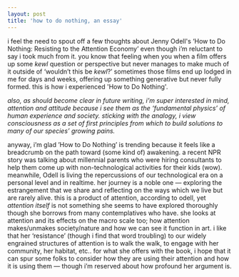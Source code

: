 ```yaml
---
layout: post
title: 'how to do nothing, an essay'
---
```

i feel the need to spout off a few thoughts about Jenny Odell's ‘How to Do Nothing: Resisting to the Attention Economy’ even though i’m reluctant to say i took much from it. you know that feeling when you when a film offers up some *kewl* question or perspective but never manages to make much of it outside of ‘wouldn’t this be *kewl*?’ sometimes those films end up lodged in me for days and weeks, offering up something generative but never fully formed. this is how i experienced 'How to Do Nothing'.

*also, as should become clear in future writing, i’m super interested in mind, attention and attitude because i see them as the ‘fundamental physics’ of human experience and society. sticking with the analogy, i view consciousness as a set of first principles from which to build solutions to many of our species’ growing pains.*

anyway, i’m glad ’How to Do Nothing’ is trending because it feels like a breadcrumb on the path toward (some kind of) awakening. a recent NPR story was talking about millennial parents who were hiring consultants to help them come up with non-technological activities for their kids (wow). meanwhile, Odell is living the repercussions of our technological era on a personal level and in realtime. her journey is a noble one — exploring the estrangement that we share and reflecting on the ways which we live but are rarely alive. this is a product of attention, according to odell, yet *attention itself* is not something she seems to have explored thoroughly though she borrows from many contemplatives who have. she looks at attention and its effects on the macro scale too; how attention makes/unmakes society/nature and how we can see it function in art. i like that her ‘resistance’ (though i find that word troubling) to our widely engrained structures of attention is to walk the walk, to engage with her community, her habitat, etc.. for what she offers with the book, i hope that it can spur some folks to consider how they are using their attention and how it is using them — though i’m reserved about how profound her argument is.
